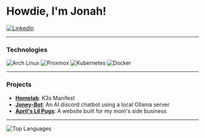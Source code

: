 <h1 align="left">Howdie, I'm Jonah!</h1>

<p align="left">
  <a href="https://www.linkedin.com/in/jonah-carpenter-aa2644264/"><img src="https://img.shields.io/badge/LinkedIn-0A66C2?style=for-the-badge&logo=linkedin&logoColor=white" alt="LinkedIn"/></a>
</p>

---

<h3 align="left">Technologies</h3>

<p align="left">
  <img src="https://img.shields.io/badge/Arch_Linux-1793D1?style=for-the-badge&logo=arch-linux&logoColor=white" alt="Arch Linux"/>
  <img src="https://img.shields.io/badge/Proxmox-E57000?style=for-the-badge&logo=proxmox&logoColor=white" alt="Proxmox"/>
  <img src="https://img.shields.io/badge/Kubernetes-326CE5?style=for-the-badge&logo=kubernetes&logoColor=white" alt="Kubernetes"/>
  <img src="https://img.shields.io/badge/Docker-2496ED?style=for-the-badge&logo=docker&logoColor=white" alt="Docker"/>
</p>

---

<h3 align="left">Projects</h3>

-   [**Homelab**](https://github.com/jonahgcarpenter/homelab-oswald): K3s Manifest
-   [**Joney-Bot**](https://github.com/jonahgcarpenter/joney-bot): An AI discord chatbot using a local Ollama server
-   [**April's Lil Pugs**](https://github.com/jonahgcarpenter/aprilslilpugs): A website built for my mom's side business

---

<p align="left">
  <img src="https://github-readme-stats.vercel.app/api/top-langs/?username=jonahgcarpenter&layout=compact&theme=radical&hide=HTML,CSS,R" alt="Top Languages"/>
</p>
